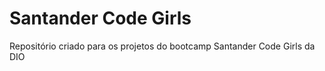 # Santander Code Girls

Repositório criado para os projetos do bootcamp Santander Code Girls da DIO
